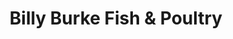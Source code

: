 ---
title: "Billy Burke Fish & Poultry"
url: /waterford/billy-burke-fish-und-poultry/
shop: Fisch
---